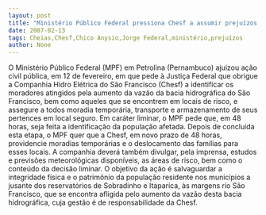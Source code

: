 ```yaml
---
layout: post
title: "Ministério Público Federal pressiona Chesf a assumir prejuízos com cheia no Velho Chico"
date: 2007-02-13
tags: Cheias,Chesf,Chico Anysio,Jorge Federal,ministério,prejuízos
author: None
---
```


O Ministério Público Federal (MPF) em Petrolina (Pernambuco) ajuizou ação civil pública, em 12 de fevereiro, em que pede à Justiça Federal que obrigue a Companhia Hidro Elétrica do São Francisco (Chesf) a identificar os moradores atingidos pela aumento da vazão da bacia hidrográfica do São Francisco, bem como aqueles que se encontrem em locais de risco, e assegure a todos moradia temporária, transporte e armazenamento de seus pertences em local seguro.
Em caráter liminar, o MPF pede que, em 48 horas, seja feita a identificação da população afetada. Depois de concluída esta etapa, o MPF quer que a Chesf, em novo prazo de 48 horas, providencie moradias temporárias e o deslocamento das famílias
para esses locais. A companhia deverá também divulgar, pela imprensa, estudos e previsões meteorológicas disponíveis, as áreas de risco, bem como o conteúdo da decisão liminar.
O objetivo da ação é salvaguardar a integridade física e o patrimônio da população residente nos municípios a jusante dos reservatórios de Sobradinho e Itaparica, às margens rio São Francisco, que se encontra afligida pelo aumento da vazão desta bacia hidrográfica, cuja gestão é de responsabilidade da Chesf. 